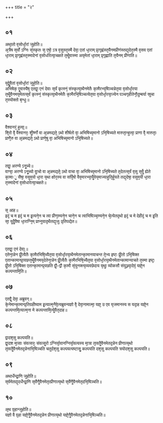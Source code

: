 +++
title = "२"

+++
## ०१
अथा᳘तो व᳘सोर्धा᳘रां जुहोति॥  
अ᳘त्रैष स᳘र्वो ऽग्निः सं᳘स्कृतः स᳘ एषो᳘ ऽत्र व᳘सुस्त᳘स्मै देवा᳘ एतां धा᳘राम् प्रा᳘गृह्णंस्त᳘यैनमप्रीणंस्तद्य᳘देत᳘स्मै व᳘सव एतां धा᳘राम् प्रा᳘गृह्णंस्त᳘स्मादेनां व᳘सोर्धारेत्या᳘चक्षते त᳘थैॗवास्मा अय᳘मेतां धा᳘राम् प्र᳘गृह्णाति त᳘यैनम् प्रीणाति॥  
## ०२
य᳘द्वेॗवैतां व᳘सोर्धा᳘रां जुहो᳘ति॥  
अभिषेक᳘ एॗवास्यैष᳘ एतद्वा᳘ एनं देवाः स᳘र्वं कृत्स्नं᳘ संस्कृत्या᳘थैनमेतैः का᳘मैरभ्य᳘षिञ्चन्नेत᳘या व᳘सोर्धा᳘रया त᳘थैॗवैनमय᳘मेतत्स᳘र्वं कृत्स्नं᳘ संस्कृत्या᳘थैनमेतैः का᳘मैरभि᳘षिञ्चत्येत᳘या व᳘सोर्धा᳘रया᳘ज्येन पञ्चगृहीतेनौ᳘दुम्बर्या स्रुचा त᳘स्योक्तो ब᳘न्धुः॥  
## ०३
वैश्वानरं᳘ हुत्वा᳟॥  
शि᳘रो वै᳘ वैश्वानरः᳘ शीॗर्ष्णो वा अ᳘न्नमद्यते᳘ ऽथो शीर्षतो वा᳘ अभिषिच्य᳘मानो ऽभि᳘षिच्यते मारुता᳘न्हुत्वा᳘ प्राणा वै᳘ मारुताः᳘ प्राणै᳘रु वा अ᳘न्नमद्यते᳘ ऽथो प्राणे᳘षु वा᳘ अभिषिच्य᳘मानो ऽभि᳘षिच्यते॥  
## ०४
तद्वा᳘ अरण्ये ऽनू᳘च्ये॥  
वाग्वा᳘ अरण्ये ऽनू᳘च्यो वाॗचो वा अ᳘न्नमद्यते᳘ ऽथो वाचा वा᳘ अभिषिच्य᳘मानो ऽभि᳘षिच्यते त᳘देतत्स᳘र्वं व᳘सु स᳘र्वेॗ ह्येते का᳘माःॗ सैषा᳘ वसुम᳘यो धा᳘रा य᳘था क्षोर᳘स्य वा सर्पि᳘षो वैव᳘मारभ्या᳘यैॗवेय᳘माज्याहुति᳘र्हूयते तद्य᳘देषा᳘ वसुम᳘यी धा᳘रा त᳘स्मादेनां व᳘सोधारेत्या᳘चक्षते॥  
## ०५
स᳘ आह॥  
इदं᳘ च म इदं᳘ च म इ᳘त्यने᳘न च त्वा प्रीणा᳘म्यने᳘न चाने᳘न च त्वाभिषिञ्चा᳘म्यने᳘न चे᳘त्येतद᳘थो इदं᳘ च मे देहीदं᳘ च म इ᳘ति सा᳘ यॗदैॗवैषा धा᳘राग्नि᳘म् प्राप्नुयाद᳘थैतद्य᳘जुः प्र᳘तिपद्येत॥  
## ०६
एतद्वा᳘ एनं देवाः᳟॥  
एतेना᳘न्नेन प्रीॗत्वैतैः का᳘मैरभिषि᳘च्यैत᳘या व᳘सोर्धा᳘रया᳘थैनमेतान्का᳘मानयाचन्त ते᳘भ्य इष्टः प्रीॗतो ऽभि᳘षिक्त एतान्कामान्प्रा᳘यछत्त᳘थैॗवैनमय᳘देतेना᳘न्नेन प्रीॗत्वैतैः का᳘मैरभिषि᳘च्यैत᳘या व᳘सोर्धा᳘रया᳘थैनमेतान्कामान्याचते त᳘स्मा इष्टः᳘ प्रीॗतो ऽभि᳘षिक्त एतान्का᳘मान्प्र᳘यछति द्वौ᳘-द्वौ का᳘मौ सं᳘युनक्त्य᳘व्यवछेदाय य᳘थाॗ व्योकसौ संयुञ्ज्या᳘देवं᳘ यज्ञे᳘न कल्पन्तामि᳘ति॥  
## ०७
एतद्वै᳘ देवा᳘ अब्रुवन्॥  
के᳘नेमान्का᳘मान्प्र᳘तिग्रहीष्याम इ᳘त्यात्म᳘नैवे᳘त्यब्रुवन्यज्ञो वै᳘ देवा᳘नामात्मा᳘ यज्ञ᳘ उ एव य᳘जमानस्य स यदा᳘ह यज्ञे᳘न कल्पन्तमि᳘त्यात्म᳘ना मे कल्पन्तामि᳘त्येॗवैत᳘दाह॥  
## ०८
द्वादश᳘सु कल्पयति॥  
द्वा᳘दश मा᳘साः संवत्सरः᳘ संवत्सॗरो ऽग्निर्या᳘वानग्निर्या᳘वत्यस्य मा᳘त्रा ता᳘वतैॗवैनमेतद᳘न्नेन प्रीणात्य᳘थो ता᳘वतैॗवैनमेतद᳘न्नेनाभि᳘षिञ्चति चतुर्दश᳘सु कल्पयत्यष्टासु᳘ कल्पयति दश᳘सु कल्पयति त्रयोदश᳘सु कल्पयति॥  
## ०९
अथार्धेन्द्रा᳘णि जुहोति॥  
स᳘र्वमेतद्य᳘दर्धेन्द्रा᳘णि स᳘र्वेणैॗवैनमेत᳘त्प्रीणात्य᳘थो स᳘र्वेणैॗवैनमेत᳘दभि᳘षिञ्चति॥  
## १०
अ᳘थ ग्र᳘हान्जुहोति॥  
यज्ञो वै ग्र᳘हा यज्ञे᳘नैॗवैनमेतद᳘न्नेन प्रीणात्य᳘थो यज्ञे᳘नैॗवैनमेतद᳘न्नेनाभि᳘षिञ्चति॥  